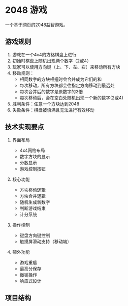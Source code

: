 # 2048 游戏

一个基于网页的2048益智游戏。

## 游戏规则

1. 游戏在一个4x4的方格棋盘上进行
2. 初始时棋盘上随机出现两个数字（2或4）
3. 玩家可以使用方向键（上、下、左、右）来移动所有方块
4. 移动规则：
   - 相同数字的方块相撞时会合并成为它们的和
   - 每次移动，所有方块都会往指定方向移动到最远处
   - 每次合并后的数字是原数字的2倍
   - 每次移动后，会在空白处随机出现一个新的数字(2或4)
5. 胜利条件：任意一个方块达到2048
6. 失败条件：棋盘被填满且无法进行有效移动

## 技术实现要点

1. 界面布局
   - 4x4网格布局
   - 数字方块的显示
   - 分数显示
   - 游戏控制按钮

2. 核心功能
   - 方块移动逻辑
   - 方块合并逻辑
   - 随机生成新数字
   - 判断游戏结束
   - 计分系统

3. 操作控制
   - 键盘方向键控制
   - 触摸屏滑动支持（移动端）

4. 额外功能
   - 游戏重启
   - 最高分保存
   - 撤销操作
   - 响应式设计

## 项目结构

